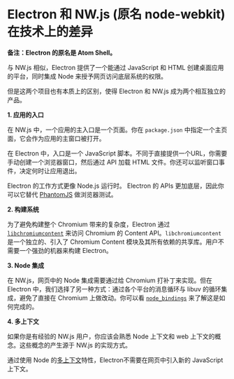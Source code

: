 # Electron 和 NW.js (原名 node-webkit) 在技术上的差异

__备注：Electron 的原名是 Atom Shell。__

与 NW.js 相似，Electron 提供了一个能通过 JavaScript 和 HTML 创建桌面应用的平台，同时集成 Node 来授予网页访问底层系统的权限。

但是这两个项目也有本质上的区别，使得 Electron 和 NW.js 成为两个相互独立的产品。

__1. 应用的入口__

在 NW.js 中，一个应用的主入口是一个页面。你在 `package.json` 中指定一个主页面，它会作为应用的主窗口被打开。

在 Electron 中，入口是一个 JavaScript 脚本。不同于直接提供一个URL，你需要手动创建一个浏览器窗口，然后通过 API 加载 HTML 文件。你还可以监听窗口事件，决定何时让应用退出。

Electron 的工作方式更像 Node.js 运行时。 Electron 的 APIs 更加底层，因此你可以它替代 [PhantomJS](http://phantomjs.org/) 做浏览器测试。

__2. 构建系统__

为了避免构建整个 Chromium 带来的复杂度，Electron 通过 [`libchromiumcontent`](https://github.com/brightray/libchromiumcontent) 来访问 Chromium 的 Content API。`libchromiumcontent` 是一个独立的、引入了 Chromium Content 模块及其所有依赖的共享库。用户不需要一个强劲的机器来构建 Electron。

__3. Node 集成__

在 NW.js，网页中的 Node 集成需要通过给 Chromium 打补丁来实现。但在 Electron 中，我们选择了另一种方式：通过各个平台的消息循环与 libuv 的循环集成，避免了直接在 Chromium 上做改动。你可以看 [`node_bindings`](../../atom/common/) 来了解这是如何完成的。

__4. 多上下文__

如果你是有经验的 NW.js 用户，你应该会熟悉 Node 上下文和 web 上下文的概念。这些概念的产生源于 NW.js 的实现方式。

通过使用 Node 的[多上下文](http://strongloop.com/strongblog/whats-new-node-js-v0-12-multiple-context-execution/)特性，Electron不需要在网页中引入新的 JavaScript 上下文。
